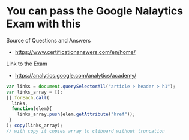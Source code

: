 # You can pass the Google Nalaytics Exam with this 

Source of Questions and Answers
- https://www.certificationanswers.com/en/home/

Link to the Exam
- https://analytics.google.com/analytics/academy/

 ```javascript
 var links = document.querySelectorAll("article > header > h1");
 var links_array = [];
 [].forEach.call(
   links, 
   function(elem){
     links_array.push(elem.getAttribute("href"));
  }
); copy(links_array);
// with copy it copies array to cliboard without truncation
 ```
